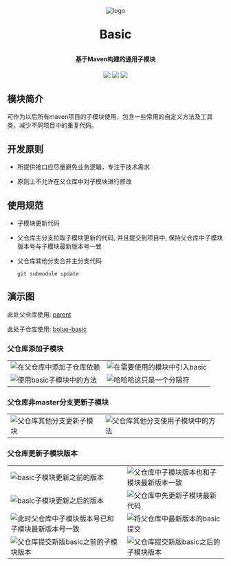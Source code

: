 <p align="center">
	<img alt="logo" src="https://oscimg.oschina.net/oscnet/up-d3d0a9303e11d522a06cd263f3079027715.png">
</p>
<h1 align="center" style="margin: 30px 0 30px; font-weight: bold;">Basic</h1>
<h4 align="center">基于Maven构建的通用子模块</h4>
<p align="center">
	<a href="https://gitee.com/yuanyingshuo/pic-md1/raw/master/1e4eccdb0db03cde.jpg">
        <img src="https://gitee.com/y_project/RuoYi-Vue/badge/star.svg?theme=dark"></a>
	<a href="https://gitee.com/yuanyingshuo/pic-md1/raw/master/1e4eccdb0db03cde.jpg">
        <img src="https://img.shields.io/badge/RuoYi-v3.8.1-brightgreen.svg"></a>
	<a href="https://gitee.com/yuanyingshuo/pic-md1/raw/master/1e4eccdb0db03cde.jpg">
        <img src="https://img.shields.io/github/license/mashape/apistatus.svg"></a>
</p>






## 模块简介

可作为以后所有maven项目的子模块使用，包含一些常用的自定义方法及工具类，减少不同项目中的重复代码。

## 开发原则

- 所提供接口应尽量避免业务逻辑，专注于技术需求

- 原则上不允许在父仓库中对子模块进行修改

## 使用规范

- 子模块更新代码

- 父仓库主分支拉取子模块更新的代码, 并且提交到项目中, 保持父仓库中子模块版本号与子模块最新版本号一致

- 父仓库其他分支合并主分支代码

  ```shell
  git submodule update
  ```

  

## 演示图

此处父仓库使用: [parent](https://github.com/Daytime-Don-t-Know-Dark-Night/parent)

此处子仓库使用: [boluo-basic](https://github.com/Daytime-Don-t-Know-Dark-Night/boluo-basic)



### 父仓库添加子模块

<table>
    <tr>
        <td><img title="在父仓库中添加子仓库依赖" src="https://gitee.com/yuanyingshuo/pic-md1/raw/master/master添加子模块.png"/></td>
        <td><img title="在需要使用的模块中引入basic" src="https://gitee.com/yuanyingshuo/pic-md1/raw/master/在需要使用的模块中引入basic.png"/></td>
    </tr>
    <tr>
        <td><img title="使用basic子模块中的方法" src="https://gitee.com/yuanyingshuo/pic-md1/raw/master/使用basic子模块中的方法.png"/></td>
        <td><img title="哈哈哈这只是一个分隔符" src="https://gitee.com/yuanyingshuo/pic-md1/raw/master/哈哈哈这只是一个分隔符.png"/></td>
	</tr>
</table>



### 父仓库非master分支更新子模块

<table>
    <tr>
        <td><img title="父仓库其他分支更新子模块" src="https://gitee.com/yuanyingshuo/pic-md1/raw/master/其他分支合并master分支代码且更新子模块.png"/></td>
        <td><img title="父仓库其他分支使用子模块中的方法" src="https://gitee.com/yuanyingshuo/pic-md1/raw/master/父仓库其他分支使用子模块中的方法.png"/></td>
    </tr>
</table>



### 父仓库更新子模块版本

<table>
    <tr>
        <td><img title="basic子模块更新之前的版本" src="https://gitee.com/yuanyingshuo/pic-md1/raw/master/basic子模块更新之前的版本.png"/></td>
        <td><img title="父仓库中子模块版本也和子模块最新版本一致" src="https://gitee.com/yuanyingshuo/pic-md1/raw/master/父仓库中查看子模块版本也和子模块最新版本一致.png"/></td>
    </tr>
    <tr>
        <td><img title="basic子模块更新之后的版本" src="https://gitee.com/yuanyingshuo/pic-md1/raw/master/basic子模块更新之后的版本.png"/></td>
        <td><img title="父仓库中先更新子模块最新代码" src="https://gitee.com/yuanyingshuo/pic-md1/raw/master/父仓库中先更新子模块主分支代码.png"/></td>
    </tr>
    <tr>
        <td><img title="此时父仓库中子模块版本号已和子模块最新版本号一致" src="https://gitee.com/yuanyingshuo/pic-md1/raw/master/此时父仓库中子模块版本号已和子模块最新版本号一致.png"/></td>
        <td><img title="将父仓库中最新版本的basic提交" src="https://gitee.com/yuanyingshuo/pic-md1/raw/master/将最新版本basic提交.png"/></td>
    </tr>
    <tr>
        <td><img title="父仓库提交新版basic之前的子模块版本" src="https://gitee.com/yuanyingshuo/pic-md1/raw/master/父仓库提交新版basic之前的子模块版本.png"/></td>
        <td><img title="父仓库提交新版basic之后的子模块版本" src="https://gitee.com/yuanyingshuo/pic-md1/raw/master/父仓库提交新版basic之后的子模块版本.png"/></td>
    </tr>
</table>
